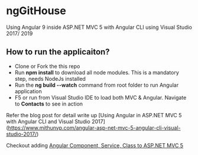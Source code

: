 # ngGitHouse
Using Angular 9 inside ASP.NET MVC 5 with Angular CLI using Visual Studio 2017/ 2019

## How to run the applicaiton?
* Clone or Fork the this repo
* Run **npm install** to download all node modules. This is a mandatory step, needs NodeJs installed
* Run the **ng build --watch** command from root folder to run Angular application
* F5 or run from Visual Studio IDE to load both MVC & Angular. Navigate to **Contacts** to see in action

Refer the blog post for detail write up [Using Angular in ASP.NET MVC 5 with Angular CLI and Visual Studio 2017] (https://www.mithunvp.com/angular-asp-net-mvc-5-angular-cli-visual-studio-2017/) 

Checkout adding [Angular Component, Service, Class to ASP.NET MVC 5](https://www.mithunvp.com/adding-angular-component-service-class-to-asp-net-mvc-5/)
